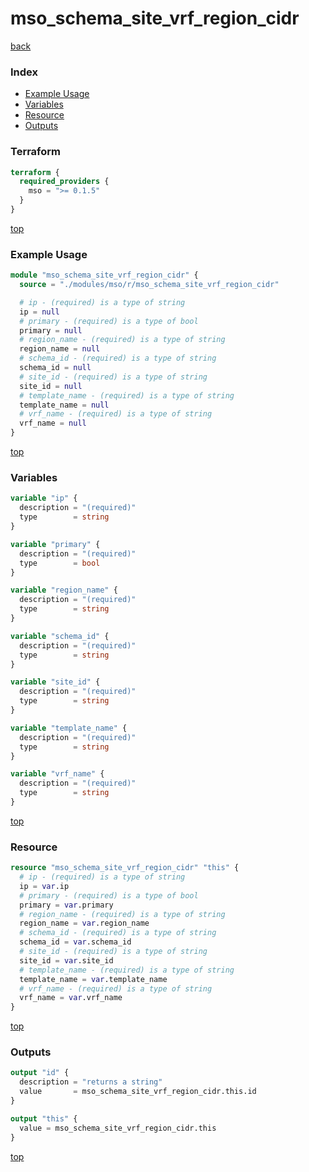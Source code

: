 # mso_schema_site_vrf_region_cidr

[back](../mso.md)

### Index

- [Example Usage](#example-usage)
- [Variables](#variables)
- [Resource](#resource)
- [Outputs](#outputs)

### Terraform

```terraform
terraform {
  required_providers {
    mso = ">= 0.1.5"
  }
}
```

[top](#index)

### Example Usage

```terraform
module "mso_schema_site_vrf_region_cidr" {
  source = "./modules/mso/r/mso_schema_site_vrf_region_cidr"

  # ip - (required) is a type of string
  ip = null
  # primary - (required) is a type of bool
  primary = null
  # region_name - (required) is a type of string
  region_name = null
  # schema_id - (required) is a type of string
  schema_id = null
  # site_id - (required) is a type of string
  site_id = null
  # template_name - (required) is a type of string
  template_name = null
  # vrf_name - (required) is a type of string
  vrf_name = null
}
```

[top](#index)

### Variables

```terraform
variable "ip" {
  description = "(required)"
  type        = string
}

variable "primary" {
  description = "(required)"
  type        = bool
}

variable "region_name" {
  description = "(required)"
  type        = string
}

variable "schema_id" {
  description = "(required)"
  type        = string
}

variable "site_id" {
  description = "(required)"
  type        = string
}

variable "template_name" {
  description = "(required)"
  type        = string
}

variable "vrf_name" {
  description = "(required)"
  type        = string
}
```

[top](#index)

### Resource

```terraform
resource "mso_schema_site_vrf_region_cidr" "this" {
  # ip - (required) is a type of string
  ip = var.ip
  # primary - (required) is a type of bool
  primary = var.primary
  # region_name - (required) is a type of string
  region_name = var.region_name
  # schema_id - (required) is a type of string
  schema_id = var.schema_id
  # site_id - (required) is a type of string
  site_id = var.site_id
  # template_name - (required) is a type of string
  template_name = var.template_name
  # vrf_name - (required) is a type of string
  vrf_name = var.vrf_name
}
```

[top](#index)

### Outputs

```terraform
output "id" {
  description = "returns a string"
  value       = mso_schema_site_vrf_region_cidr.this.id
}

output "this" {
  value = mso_schema_site_vrf_region_cidr.this
}
```

[top](#index)